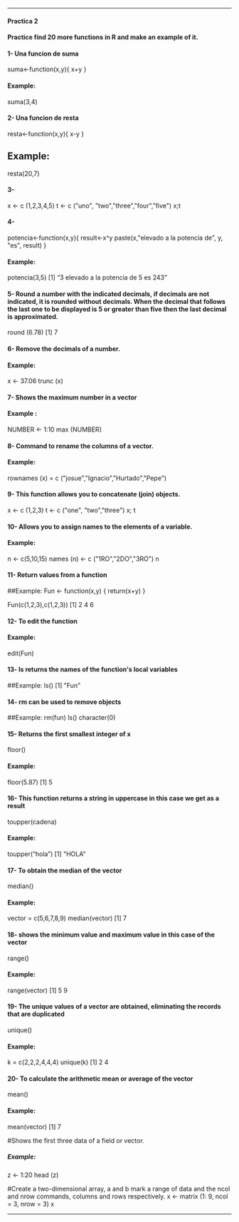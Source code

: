 
---
#### Practica 2

#### Practice find 20 more functions in R and make an example of it.


#### 1- Una funcion de suma
suma<-function(x,y){
    x+y
   }

#### Example:

suma(3,4)


 #### 2- Una funcion de resta
 resta<-function(x,y){
    x-y
   }

## Example:
resta(20,7)


#### 3- 

x <- c (1,2,3,4,5)
t <- c ("uno", "two","three","four","five")
x;t


#### 4- 
potencia<-function(x,y){
     result<-x^y
     paste(x,"elevado a la potencia de", y, "es", result)
   }

#### Example:

potencia(3,5)
[1] “3 elevado a la potencia de 5 es 243”


#### 5- Round a number with the indicated decimals, if decimals are not indicated, it is rounded without decimals. When the decimal that follows the last one to be displayed is 5 or greater than five then the last decimal is approximated.

round (6.78) 
[1] 7


#### 6- Remove the decimals of a number.
#### Example:
x <- 37.06
trunc (x)

#### 7- Shows the maximum number in a vector
#### Example : 
NUMBER <- 1:10
max (NUMBER)

#### 8- Command to rename the columns of a vector.
#### Example:
rownames (x) = c ("josue","Ignacio","Hurtado","Pepe")


#### 9- This function allows you to concatenate (join) objects.
x <- c (1,2,3)
t <- c ("one", "two","three")
x; t

#### 10- Allows you to assign names to the elements of a variable.
#### Example:
n <- c(5,10,15)
names (n) <- c ("1RO","2DO","3RO")
n

#### 11- Return values ​​from a function
##Example:
Fun <- function(x,y) {
  return(x+y)
}

Fun(c(1,2,3),c(1,2,3))
[1] 2 4 6

#### 12- To edit the function
#### Example:
edit(Fun)

#### 13- ls returns the names of the function's local variables
##Example:
ls()
[1] "Fun"


#### 14- rm can be used to remove objects
##Example:
rm(fun)
ls()
character(0)

#### 15- Returns the first smallest integer of x
floor()

#### Example:
floor(5.87)
[1] 5

#### 16- This function returns a string in uppercase in this case we get as a result
toupper(cadena)

#### Example:
toupper(“hola”)
[1] "HOLA"

#### 17- To obtain the median of the vector
median()

#### Example: 
vector = c(5,6,7,8,9)
median(vector)
[1] 7

#### 18- shows the minimum value and maximum value in this case of the vector
range()

#### Example:
range(vector)
[1] 5 9

#### 19- The unique values ​​of a vector are obtained, eliminating the records that are duplicated
unique() 

#### Example: 
k = c(2,2,2,4,4,4)
unique(k)
[1] 2 4


#### 20- To calculate the arithmetic mean or average of the vector
mean()
#### Example:
mean(vector)
[1] 7  

#Shows the first three data of a field or vector.
##### Example:
z <- 1:20
head (z)

#Create a two-dimensional array, a and b mark a range of data and the ncol and nrow commands, columns and rows respectively.
x <- matrix (1: 9, ncol = 3, nrow = 3)
x 

---



